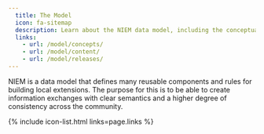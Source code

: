 ```yaml
---
  title: The Model
  icon: fa-sitemap
  description: Learn about the NIEM data model, including the conceptual building blocks, the content, and releases.
  links:
    - url: /model/concepts/
    - url: /model/content/
    - url: /model/releases/
---
```


NIEM is a data model that defines many reusable components and rules for building local extensions.  The purpose for this is to be able to create information exchanges with clear semantics and a higher degree of consistency across the community.

{% include icon-list.html links=page.links %}
